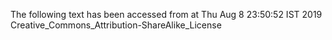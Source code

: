 The following text has been accessed from at Thu Aug 8 23:50:52 IST 2019
Creative_Commons_Attribution-ShareAlike_License
